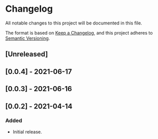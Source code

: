 # Changelog

All notable changes to this project will be documented in this file.

The format is based on [Keep a Changelog](https://keepachangelog.com/en/1.0.0/),
and this project adheres to [Semantic Versioning](https://semver.org/spec/v2.0.0.html).

## [Unreleased]

## [0.0.4] - 2021-06-17

## [0.0.3] - 2021-06-16

## [0.0.2] - 2021-04-14

### Added
- Initial release.
